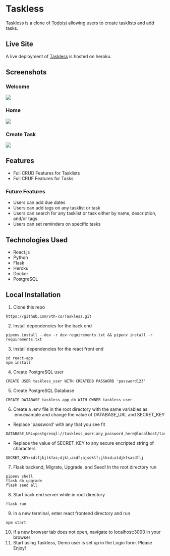 # Taskless

Taskless is a clone of [Todoist](https://todoist.com/) allowing users to create tasklists and add tasks.

## Live Site

A live deployment of [Taskless](https://taskless-app.herokuapp.com/) is hosted on heroku.

## Screenshots 

### Welcome

![](https://i.gyazo.com/57cb715b5f798273d2322284a6c41f79.jpg)

### Home

![](https://i.gyazo.com/b6ae0ebc170ad474fee23f1b8ef53786.png)

### Create Task

![](https://i.gyazo.com/206430bad8a99424e4e2c2efe8df31f4.png)

## Features

* Full CRUD Features for Tasklists
* Full CRUF Features for Tasks

### Future Features
* Users can add due dates
* Users can add tags on any tasklist or task
* Users can search for any tasklist or task either by name, description, and/or tags
* Users can set reminders on specific tasks

## Technologies Used
* React.js
* Python
* Flask
* Heroku
* Docker
* PostgreSQL

## Local Installation
1. Clone this repo
```
https://github.com/vth-co/Taskless.git
```
2. Install dependencies for the back end
```
pipenv install --dev -r dev-requirements.txt && pipenv install -r requirements.txt
```
3. Install dependencies for the react front end
```
cd react-app
npm install
```
4. Create PostgreSQL user
``` 
CREATE USER taskless_user WITH CREATEDB PASSWORD 'password123'
```
5. Create PostgreSQL Database
```
CREATE DATABASE taskless_app_db WITH OWNER taskless_user
```
6. Create a .env file in the root directory with the same variables as .env.example and change the value of DATABASE_URL and SECRET_KEY
* Replace 'password' with any that you see fit
```
DATABASE_URL=postgresql://taskless_user:any_password_here@localhost/taskless_app_db
```
* Replace the value of SECRET_KEY to any secure encripted string of characters
```
SECRET_KEY=sdlfjkjlkfas;djkl;asdf;ajsdklf;jlksd;aldjkfsasdflj
```
7. Flask backend, Migrate, Upgrade, and Seed! In the root directory run
```
pipenv shell
flask db upgrade
flask seed all
```
8. Start back end server while in root directory
```
flask run
```
9. In a new terminal, enter react frontend directory and run
```
npm start
```
10. If a new browser tab does not open, navigate to localhost:3000 in your browser
11. Start using Taskless, Demo user is set up in the Login form. Please Enjoy!
